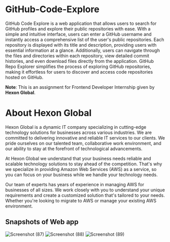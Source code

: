 # GitHub-Code-Explore
GitHub Code Explore is a web application that allows users to search for GitHub profiles and explore their public repositories with ease. With a simple and intuitive interface, users can enter a GitHub username and instantly access a comprehensive list of the user's public repositories. Each repository is displayed with its title and description, providing users with essential information at a glance. Additionally, users can navigate through the files and directories within each repository, view detailed commit histories, and even download files directly from the application. GitHub Repo Explorer simplifies the process of exploring GitHub repositories, making it effortless for users to discover and access code repositories hosted on GitHub.

__Note__: This is an assignment for Frontend Developer Internship given by __Hexon Global__.

# About Hexon Global
Hexon Global is a dynamic IT company specializing in cutting-edge technology solutions for businesses across various industries. We are committed to delivering innovative and reliable IT services to our clients. We pride ourselves on our talented team, collaborative work environment, and our ability to stay at the forefront of technological advancements.

At Hexon Global we understand that your business needs reliable and scalable technology solutions to stay ahead of the competition. That's why we specialize in providing Amazon Web Services (AWS) as a service, so you can focus on your business while we handle your technology needs.

Our team of experts has years of experience in managing AWS for businesses of all sizes. We work closely with you to understand your unique requirements and create a customized solution that's tailored to your needs. Whether you're looking to migrate to AWS or manage your existing AWS environment.

## Snapshots of Web app
![Screenshot (87)](https://github.com/Banner-19/GitHub-Code-Explore/assets/115279831/571d4e92-bf27-4ab0-9668-527143bbf0ec)
![Screenshot (88)](https://github.com/Banner-19/GitHub-Code-Explore/assets/115279831/b3c43ecf-c7be-4748-9e56-43f636174a24)
![Screenshot (89)](https://github.com/Banner-19/GitHub-Code-Explore/assets/115279831/d86e9f36-0d90-4542-a2f1-12a770e9b75a)


